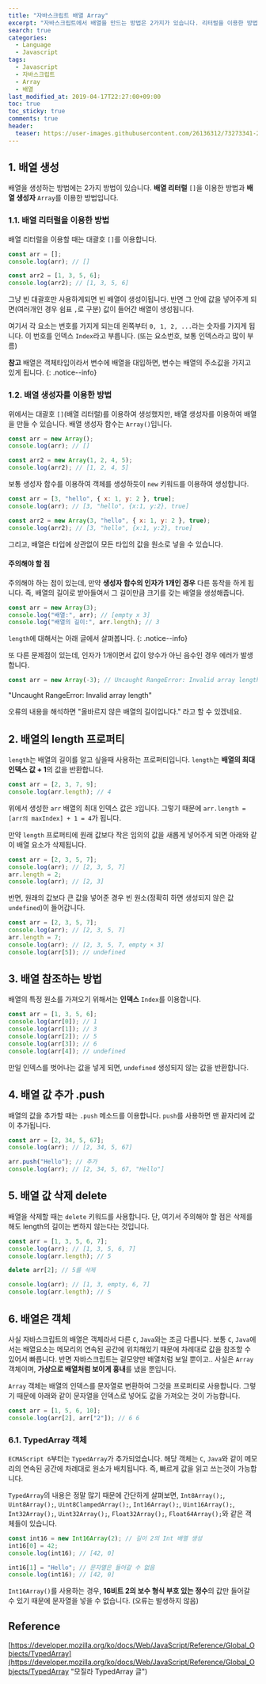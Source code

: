 ```yaml
---
title: "자바스크립트 배열 Array"
excerpt: "자바스크립트에서 배열을 만드는 방법은 2가지가 있습니다. 리터럴을 이용한 방법, Array() 생성자 함수를 이용한 방법이 있습니다. 본 글에서는 자바스크립트의 배열에 대해 다룹니다."
search: true
categories:
  - Language
  - Javascript
tags:
  - Javascript
  - 자바스크립트
  - Array
  - 배열
last_modified_at: 2019-04-17T22:27:00+09:00
toc: true
toc_sticky: true
comments: true
header:
  teaser: https://user-images.githubusercontent.com/26136312/73273341-29c2a000-4227-11ea-8a84-f4b4c363d247.png
---
```


## 1. 배열 생성

배열을 생성하는 방법에는 2가지 방법이 있습니다. **배열 리터럴** `[]`을 이용한 방법과 **배열 생성자** `Array`를 이용한 방법입니다.

### 1.1. 배열 리터럴을 이용한 방법

배열 리터럴을 이용할 때는 대괄호 `[]`를 이용합니다.

```javascript
const arr = [];
console.log(arr); // []

const arr2 = [1, 3, 5, 6];
console.log(arr2); // [1, 3, 5, 6]
```

그냥 빈 대괄호만 사용하게되면 빈 배열이 생성이됩니다. 반면 그 안에 값을 넣어주게 되면(여러개인 경우 쉼표 `,`로 구분) 값이 들어간 배열이 생성됩니다.

여기서 각 요소는 번호를 가지게 되는데 왼쪽부터 `0, 1, 2, ...`라는 숫자를 가지게 됩니다. 이 번호를 인덱스 `Index`라고 부릅니다. (또는 요소번호, 보통 인덱스라고 많이 부름)

<i class="fas fa-feather-alt"></i> **참고** 배열은 객체타입이라서 변수에 배열을 대입하면, 변수는 배열의 주소값을 가지고 있게 됩니다.
{: .notice--info}

### 1.2. 배열 생성자를 이용한 방법

위에서는 대괄호 `[]`(배열 리터럴)를 이용하여 생성했지만, 배열 생성자를 이용하여 배열을 만들 수 있습니다. 배열 생성자 함수는 `Array()`입니다.

```javascript
const arr = new Array();
console.log(arr); // []

const arr2 = new Array(1, 2, 4, 5);
console.log(arr2); // [1, 2, 4, 5]
```

보통 생성자 함수를 이용하여 객체를 생성하듯이 `new` 키워드를 이용하여 생성합니다.

```javascript
const arr = [3, "hello", { x: 1, y: 2 }, true];
console.log(arr); // [3, "hello", {x:1, y:2}, true]

const arr2 = new Array(3, "hello", { x: 1, y: 2 }, true);
console.log(arr2); // [3, "hello", {x:1, y:2}, true]
```

그리고, 배열은 타입에 상관없이 모든 타입의 값을 원소로 넣을 수 있습니다.

#### 주의해야 할 점

주의해야 하는 점이 있는데, 만약 **생성자 함수의 인자가 1개인 경우** 다른 동작을 하게 됩니다. 즉, 배열의 길이로 받아들여서 그 길이만큼 크기를 갖는 배열을 생성해줍니다.

```javascript
const arr = new Array(3);
console.log("배열:", arr); // [empty x 3]
console.log("배열의 길이:", arr.length); // 3
```

<i class="fas fa-feather-alt"></i> `length`에 대해서는 아래 글에서 살펴봅니다.
{: .notice--info}

또 다른 문제점이 있는데, 인자가 1개이면서 값이 양수가 아닌 음수인 경우 에러가 발생합니다.

```javascript
const arr = new Array(-3); // Uncaught RangeError: Invalid array length
```

"Uncaught RangeError: Invalid array length"

오류의 내용을 해석하면 "올바르지 않은 배열의 길이입니다." 라고 할 수 있겠네요.

## 2. 배열의 length 프로퍼티

`length`는 배열의 길이를 알고 싶을때 사용하는 프로퍼티입니다. `length`는 **배열의 최대 인덱스 값 + 1**의 값을 반환합니다.

```javascript
const arr = [2, 3, 7, 9];
console.log(arr.length); // 4
```

위에서 생성한 `arr` 배열의 최대 인덱스 값은 `3`입니다. 그렇기 때문에 `arr.length = [arr의 maxIndex] + 1 = 4`가 됩니다.

만약 `length` 프로퍼티에 원래 값보다 작은 임의의 값을 새롭게 넣어주게 되면 아래와 같이 배열 요소가 삭제됩니다.

```javascript
const arr = [2, 3, 5, 7];
console.log(arr); // [2, 3, 5, 7]
arr.length = 2;
console.log(arr); // [2, 3]
```

반면, 원래의 값보다 큰 값을 넣어준 경우 빈 원소(정확히 하면 생성되지 않은 값 `undefined`)이 들어갑니다.

```javascript
const arr = [2, 3, 5, 7];
console.log(arr); // [2, 3, 5, 7]
arr.length = 7;
console.log(arr); // [2, 3, 5, 7, empty × 3]
console.log(arr[5]); // undefined
```

## 3. 배열 참조하는 방법

배열의 특정 원소를 가져오기 위해서는 **인덱스** `Index`를 이용합니다.

```javascript
const arr = [1, 3, 5, 6];
console.log(arr[0]); // 1
console.log(arr[1]); // 3
console.log(arr[2]); // 5
console.log(arr[3]); // 6
console.log(arr[4]); // undefined
```

만일 인덱스를 벗어나는 값을 넣게 되면, `undefined` 생성되지 않는 값을 반환합니다.

## 4. 배열 값 추가 .push

배열의 값을 추가할 때는 `.push` 메소드를 이용합니다. `push`를 사용하면 맨 끝자리에 값이 추가됩니다.

```javascript
const arr = [2, 34, 5, 67];
console.log(arr); // [2, 34, 5, 67]

arr.push("Hello"); // 추가
console.log(arr); // [2, 34, 5, 67, "Hello"]
```

## 5. 배열 값 삭제 delete

배열을 삭제할 때는 `delete` 키워드를 사용합니다. 단, 여기서 주의해야 할 점은 삭제를 해도 length의 길이는 변하지 않는다는 것입니다.

```javascript
const arr = [1, 3, 5, 6, 7];
console.log(arr); // [1, 3, 5, 6, 7]
console.log(arr.length); // 5

delete arr[2]; // 5를 삭제

console.log(arr); // [1, 3, empty, 6, 7]
console.log(arr.length); // 5
```

## 6. 배열은 객체

사실 자바스크립트의 배열은 객체라서 다른 `C`, `Java`와는 조금 다릅니다. 보통 `C`, `Java`에서는 배열요소는 메모리의 연속된 공간에 위치해있기 때문에 차례대로 값을 참조할 수 있어서 빠릅니다. 반면 자바스크립트는 겉모양만 배열처럼 보일 뿐이고.. 사실은 `Array` 객체이며, **가상으로 배열처럼 보이게 흉내**를 냈을 뿐입니다.

`Array` 객체는 배열의 인덱스를 문자열로 변환하여 그것을 프로퍼티로 사용합니다. 그렇기 때문에 아래와 같이 문자열을 인덱스로 넣어도 값을 가져오는 것이 가능합니다.

```javascript
const arr = [1, 5, 6, 10];
console.log(arr[2], arr["2"]); // 6 6
```

### 6.1. TypedArray 객체

`ECMAScript 6`부터는 `TypedArray`가 추가되었습니다. 해당 객체는 `C`, `Java`와 같이 메모리의 연속된 공간에 차례대로 원소가 배치됩니다. 즉, 빠르게 값을 읽고 쓰는것이 가능합니다.

`TypedArray`의 내용은 정말 많기 때문에 간단하게 살펴보면, `Int8Array();`, `Uint8Array();`, `Uint8ClampedArray();`, `Int16Array();`, `Uint16Array();`, `Int32Array();`, `Uint32Array();`, `Float32Array();`, `Float64Array();`와 같은 객체들이 있습니다.

```javascript
const int16 = new Int16Array(2); // 길이 2의 Int 배열 생성
int16[0] = 42;
console.log(int16); // [42, 0]

int16[1] = "Hello"; // 문자열은 들어갈 수 없음
console.log(int16); // [42, 0]
```

`Int16Array()`를 사용하는 경우, **16비트 2의 보수 형식 부호 있는 정수**의 값만 들어갈 수 있기 때문에 문자열을 넣을 수 없습니다. (오류는 발생하지 않음)

## Reference

[https://developer.mozilla.org/ko/docs/Web/JavaScript/Reference/Global_Objects/TypedArray](https://developer.mozilla.org/ko/docs/Web/JavaScript/Reference/Global_Objects/TypedArray "모질라 TypedArray 글")
